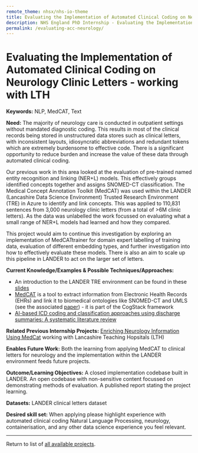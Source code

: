 ```yaml
---
remote_theme: nhsx/nhs-io-theme
title: Evaluating the Implementation of Automated Clinical Coding on Neurology Clinic Letters
description: NHS England PhD Internship - Evaluating the Implementation of Automated Clinical Coding on Neurology Clinic Letters - working with LTH
permalink: /evaluating-acc-neurology/
---
```


# Evaluating the Implementation of Automated Clinical Coding on Neurology Clinic Letters - working with LTH

**Keywords:**  NLP, MedCAT, Text 

**Need:** The majority of neurology care is conducted in outpatient settings without mandated diagnostic coding.   This results in most of the clinical records being stored in unstructured data stores such as clinical letters, with inconsistent layouts, idiosyncratic abbreviations and redundant tokens which are extremely burdensome to effective code.  There is a significant opportunity to reduce burden and increase the value of these data through automated clinical coding. 

Our previous work in this area looked at the evaluation of pre-trained named entity recognition and linking (NER+L) models.  This effectively groups identified concepts together and assigns SNOMED-CT classification.   The Medical Concept Annotation Toolkit (MedCAT) was used within the LANDER (Lancashire Data Science Environment) Trusted Research Environment (TRE) in Azure to identify and link concepts.  This was applied to 110,831 sentences from 3,000 neurology clinic letters (from a total of >6M clinic letters).  As the data was unlabelled the work focussed on evaluating what a small range of NER+L models had learned and how they compared. 

This project would aim to continue this investigation by exploring an implementation of MedCATtrainer for domain expert labelling of training data, evaluation of different embedding types, and further investigation into how to effectively evaluate these models.  There is also an aim to scale up this pipeline in LANDER to act on the larger set of letters.   

**Current Knowledge/Examples & Possible Techniques/Approaches:**  
- An introduction to the LANDER TRE environment can be found in these [slides](http://northwest-lsc-tre.surge.sh/#/) 
- [MedCAT](https://github.com/CogStack/MedCAT) is a tool to extract information from Electronic Health Records (EHRs) and link it to biomedical ontologies like SNOMED-CT and UMLS (see the associated [paper](https://arxiv.org/abs/2010.01165)) - it is part of the CogStack framework  
- [AI-based ICD coding and classification approaches using discharge summaries: A systematic literature review](https://www.sciencedirect.com/science/article/abs/pii/S0957417422020152?via%3Dihub) 

**Related Previous Internship Projects:** [Enriching Neurology Information Using MedCat](https://nhsx.github.io/nhsx-internship-projects/enriching-neurology-information-medcat/) working with Lancashire Teaching Hopsitals (LTH)

**Enables Future Work:** Both the learning from applying MedCAT to clinical letters for neurology and the implementation within the LANDER environment feeds future projects. 

**Outcome/Learning Objectives:** A closed implementation codebase built in LANDER.  An open codebase with non-sensitive content focussed on demonstrating methods of evaluation.  A published report stating the project learning. 

**Datasets:** LANDER clinical letters dataset 

**Desired skill set:** When applying please highlight experience with automated clinical coding Natural Language Processing, neurology, containerisation, and any other data science experience you feel relevant.  

---
Return to list of [all available projects](https://nhsx.github.io/nhsx-internship-projects/projects.html).
